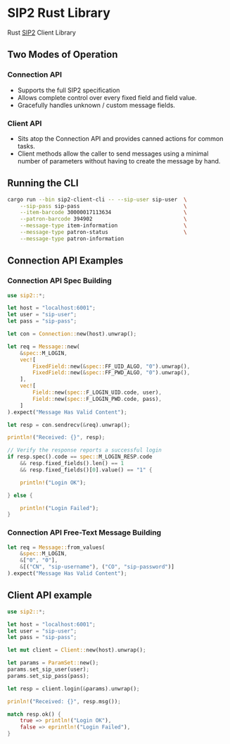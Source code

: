 # SIP2 Rust Library

Rust [SIP2](https://en.wikipedia.org/wiki/Standard_Interchange_Protocol)
Client Library

## Two Modes of Operation

### Connection API

* Supports the full SIP2 specification
* Allows complete control over every fixed field and field value.
* Gracefully handles unknown / custom message fields.

### Client API

* Sits atop the Connection API and provides canned actions for common tasks.  
* Client methods allow the caller to send messages using a minimal
  number of parameters without having to create the message by hand.

## Running the CLI

```sh
cargo run --bin sip2-client-cli -- --sip-user sip-user  \
    --sip-pass sip-pass                                 \
    --item-barcode 30000017113634                       \
    --patron-barcode 394902                             \
    --message-type item-information                     \
    --message-type patron-status                        \
    --message-type patron-information

```

## Connection API Examples

### Connection API Spec Building

```rs
use sip2::*;

let host = "localhost:6001";
let user = "sip-user";
let pass = "sip-pass";

let con = Connection::new(host).unwrap();

let req = Message::new(
    &spec::M_LOGIN,
    vec![
        FixedField::new(&spec::FF_UID_ALGO, "0").unwrap(),
        FixedField::new(&spec::FF_PWD_ALGO, "0").unwrap(),
    ],
    vec![
        Field::new(spec::F_LOGIN_UID.code, user),
        Field::new(spec::F_LOGIN_PWD.code, pass),
    ]
).expect("Message Has Valid Content");

let resp = con.sendrecv(&req).unwrap();

println!("Received: {}", resp);

// Verify the response reports a successful login
if resp.spec().code == spec::M_LOGIN_RESP.code
    && resp.fixed_fields().len() == 1
    && resp.fixed_fields()[0].value() == "1" {

    println!("Login OK");

} else {

    println!("Login Failed");
}
```

### Connection API Free-Text Message Building

```rs
let req = Message::from_values(
    &spec::M_LOGIN,
    &["0", "0"],
    &[("CN", "sip-username"), ("CO", "sip-password")]
).expect("Message Has Valid Content");
```

## Client API example


```rs
use sip2::*;

let host = "localhost:6001";
let user = "sip-user";
let pass = "sip-pass";

let mut client = Client::new(host).unwrap();

let params = ParamSet::new();
params.set_sip_user(user);
params.set_sip_pass(pass);

let resp = client.login(&params).unwrap();

prinln!("Received: {}", resp.msg());

match resp.ok() {
    true => println!("Login OK"),
    false => eprintln!("Login Failed"),
}

```


